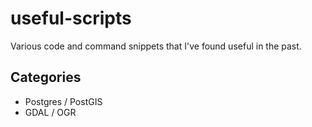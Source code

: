 # useful-scripts
Various code and command snippets that I've found useful in the past.

## Categories
* Postgres / PostGIS
* GDAL / OGR
